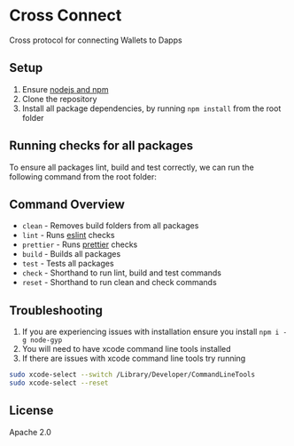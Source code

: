 # Cross Connect

Cross protocol for connecting Wallets to Dapps

## Setup

1. Ensure [nodejs and npm](https://nodejs.org/en/)
2. Clone the repository
3. Install all package dependencies, by running `npm install` from the root folder

## Running checks for all packages

To ensure all packages lint, build and test correctly, we can run the following command from the root folder:

## Command Overview

- `clean` - Removes build folders from all packages
- `lint` - Runs [eslint](https://eslint.org/) checks
- `prettier` - Runs [prettier](https://prettier.io/) checks
- `build` - Builds all packages
- `test` - Tests all packages
- `check` - Shorthand to run lint, build and test commands
- `reset` - Shorthand to run clean and check commands

## Troubleshooting

1. If you are experiencing issues with installation ensure you install `npm i -g node-gyp`
2. You will need to have xcode command line tools installed
3. If there are issues with xcode command line tools try running

```zsh
sudo xcode-select --switch /Library/Developer/CommandLineTools
sudo xcode-select --reset
```

## License

Apache 2.0
